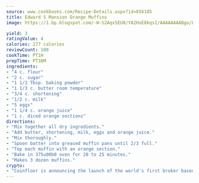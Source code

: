 ```yaml
---
source: www.cookbooks.com/Recipe-Details.aspx?id=856105
title: Edward S Mansion Orange Muffins
image: https://1.bp.blogspot.com/-W-S2Aqx5EU0/YA2HxE8kqsI/AAAAAAAABgo/LNxJ2X_rvYgPNsplYMgQNjuwxaZ0e3pQQCLcBGAsYHQ/s320/17.png

yield: 3
ratingValue: 4
calories: 277 calories
reviewCount: 100
cookTime: PT1H
prepTime: PT38M
ingredients:
- "4 c. flour"
- "2 c. sugar"
- "1 1/2 Tbsp. baking powder"
- "1 1/3 c. butter room temperature"
- "3/4 c. shortening"
- "1/2 c. milk"
- "5 eggs"
- "1 1/4 c. orange juice"
- "1 c. diced orange sections"
directions:
- "Mix together all dry ingredients."
- "Add butter, shortening, milk, eggs and orange juice."
- "Mix thoroughly."
- "Spoon batter into greased muffin pans until 2/3 full."
- "Top each muffin with an orange section."
- "Bake in 375u00b0 oven for 20 to 25 minutes."
- "Makes 3 dozen muffins."
crypto:
- "Coinfloor is announcing the launch of the world's first broker based bitcoin marketplace."
---
```

